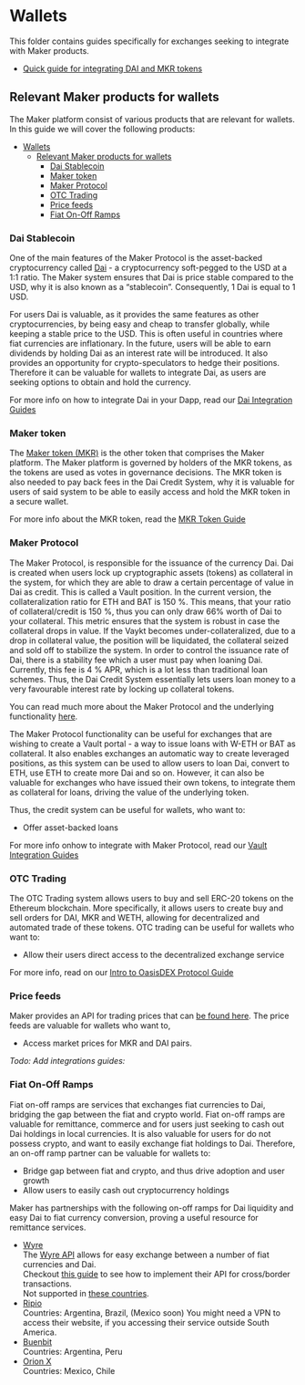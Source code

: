
# Wallets

This folder contains guides specifically for exchanges seeking to integrate with Maker products.

- [Quick guide for integrating DAI and MKR tokens](/wallets/wallets-guide-01/wallets-guide-01.md)

## Relevant Maker products for wallets

The Maker platform consist of various products that are relevant for wallets. In this guide we will cover the following products:

- [Wallets](#wallets)
  - [Relevant Maker products for wallets](#relevant-maker-products-for-wallets)
    - [Dai Stablecoin](#dai-stablecoin)
    - [Maker token](#maker-token)
    - [Maker Protocol](#maker-protocol)
    - [OTC Trading](#otc-trading)
    - [Price feeds](#price-feeds)
    - [Fiat On-Off Ramps](#fiat-on-off-ramps)

### Dai Stablecoin

One of the main features of the Maker Protocol is the asset-backed cryptocurrency called [Dai](https://makerdao.com/dai) - a cryptocurrency soft-pegged to the USD at a 1:1 ratio. The Maker system ensures that Dai is price stable compared to the USD, why it is also known as a “stablecoin”. Consequently, 1 Dai is equal to 1 USD.

For users Dai is valuable, as it provides the same features as other cryptocurrencies, by being easy and cheap to transfer globally, while keeping a stable price to the USD. This is often useful in countries where fiat currencies are inflationary. In the future, users will be able to earn dividends by holding Dai as an interest rate will be introduced. It also provides an opportunity for crypto-speculators to hedge their positions. Therefore it can be valuable for wallets to integrate Dai, as users are seeking options to obtain and hold the currency.

For more info on how to integrate Dai in your Dapp, read our [Dai Integration Guides](../dai/README.md)

### Maker token

The [Maker token (MKR)](https://makerdao.com/en/whitepaper/#mkr-token-governance) is the other token that comprises the Maker platform. The Maker platform is governed by holders of the MKR tokens, as the tokens are used as votes in governance decisions. The MKR token is also needed to pay back fees in the Dai Credit System, why it is valuable for users of said system to be able to easily access and hold the MKR token in a secure wallet.

For more info about the MKR token, read the [MKR Token Guide](../mkr/mkr-token/mkr-token.md)

### Maker Protocol

The Maker Protocol, is responsible for the issuance of the currency Dai. Dai is created when users lock up cryptographic assets (tokens) as collateral in the system, for which they are able to draw a certain percentage of value in Dai as credit. This is called a Vault position. In the current version, the collateralization ratio for ETH and BAT is 150 %. This means, that your ratio of collateral/credit is 150 %, thus you can only draw 66% worth of Dai to your collateral. This metric ensures that the system is robust in case the collateral drops in value. If the Vaykt becomes under-collateralized, due to a drop in collateral value, the position will be liquidated, the collateral seized and sold off to stabilize the system. In order to control the issuance rate of Dai, there is a stability fee which a user must pay when loaning Dai. Currently, this fee is 4 % APR, which is a lot less than traditional loan schemes. Thus, the Dai Credit System essentially lets users loan money to a very favourable interest rate by locking up collateral tokens.

You can read much more about the Maker Protocol and the underlying functionality [here](http://makerdao.com/whitepaper).

The Maker Protocol functionality can be useful for exchanges that are wishing to create a Vault portal - a way to issue loans with W-ETH or BAT as collateral. It also enables exchanges an automatic way to create leveraged positions, as this system can be used to allow users to loan Dai, convert to ETH, use ETH to create more Dai and so on. However, it can also be valuable for exchanges who have issued their own tokens, to integrate them as collateral for loans, driving the value of the underlying token.

Thus, the credit system can be useful for wallets, who want to:

- Offer asset-backed loans

For more info onhow to integrate with Maker Protocol, read our [Vault Integration Guides](../vault/README.md)

### OTC Trading

The OTC Trading system allows users to buy and sell ERC-20 tokens on the Ethereum blockchain. More specifically, it allows users to create buy and sell orders for DAI, MKR and WETH, allowing for decentralized and automated trade of these tokens. OTC  trading can be useful for wallets who want to:

- Allow their users direct access to the decentralized exchange service

For more info, read on our [Intro to OasisDEX Protocol Guide](../Oasis/intro-to-oasis/intro-to-oasis-maker-otc.md)

### Price feeds

Maker provides an API for trading prices that can [be found here](https://makerdao.com/en/feeds).
The price feeds are valuable for wallets who want to,

- Access market prices for MKR and DAI pairs.

*Todo: Add integrations guides:*

### Fiat On-Off Ramps

Fiat on-off ramps are services that exchanges fiat currencies to Dai, bridging the gap between the fiat and crypto world. Fiat on-off ramps are valuable for remittance, commerce and for users just seeking to cash out Dai holdings in local currencies. It is also valuable for users for do not possess crypto, and want to easily exchange fiat holdings to Dai. Therefore, an on-off ramp partner can be valuable for wallets to:

- Bridge gap between fiat and crypto, and thus drive adoption and user growth
- Allow users to easily cash out cryptocurrency holdings

Maker has partnerships with the following on-off ramps for Dai liquidity and easy Dai to fiat currency conversion, proving a useful resource for remittance services.

- [Wyre](https://www.sendwyre.com/)\
The [Wyre API](https://www.sendwyre.com/docs/) allows for easy exchange between a number of fiat currencies and Dai.\
Checkout [this guide](/partners/wyre/wyre-guide-01/wyre-guide-01.md) to see how to implement their API for cross/border transactions.\
Not supported in [these countries](https://support.sendwyre.com/security/non-operational-states-in-us-and-countries).
- [Ripio](https://www.ripio.com/en/)\
Countries: Argentina, Brazil, (Mexico soon)
You might need a VPN to access their website, if you accessing their service outside South America.
- [Buenbit](https://www.buenbit.com/)\
Countries: Argentina, Peru
- [Orion X](https://orionx.com/)\
Countries: Mexico, Chile
